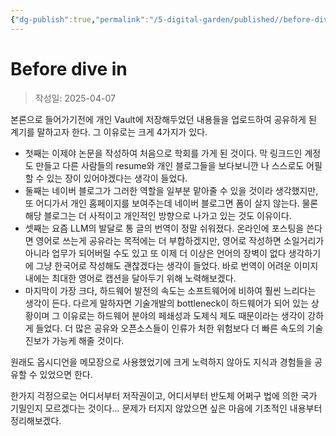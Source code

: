 ```yaml
---
{"dg-publish":true,"permalink":"/5-digital-garden/published//before-dive-in/","created":"2025-04-07T09:30:14.738+09:00"}
---
```



# Before dive in

> 작성일: 2025-04-07


본론으로 들어가기전에 개인 Vault에 저장해두었던 내용들을 업로드하여 공유하게 된 계기를 말하고자 한다. 
그 이유로는 크게 4가지가 있다.
- 첫째는 이제야 논문을 작성하여 처음으로 학회를 가게 된 것이다. 막 링크드인 계정도 만들고 다른 사람들의 resume와 개인 블로그들을 보다보니깐 나 스스로도 어필할 수 있는 장이 있어야겠다는 생각이 들었다.
- 둘째는 네이버 블로그가 그러한 역할을 일부분 맡아줄 수 있을 것이라 생각했지만, 또 어디가서 개인 홈페이지를 보여주는데 네이버 블로그면 폼이 살지 않는다. 물론 해당 블로그는 더 사적이고 개인적인 방향으로 나가고 있는 것도 이유이다.
- 셋째는 요즘 LLM의 발달로 통 글의 번역이 정말 쉬워졌다. 온라인에 포스팅을 쓴다면 영어로 쓰는게 공유라는 목적에는 더 부합하겠지만, 영어로 작성하면 소일거리가 아니라 업무가 되어버릴 수도 있고 또 이제 더 이상은 언어의 장벽이 없다 생각하기에 그냥 한국어로 작성해도 괜찮겠다는 생각이 들었다. 바로 번역이 어려운 이미지 내에는 최대한 영어로 캡션을 달아두기 위해 노력해보겠다.
- 마지막이 가장 크다, 하드웨어 발전의 속도는 소프트웨어에 비하여 훨씬 느리다는 생각이 든다. 다르게 말하자면 기술개발의 bottleneck이 하드웨어가 되어 있는 상황이며 그 이유로는 하드웨어 분야의 페쇄성과 도제식 제도 때문이라는 생각이 강하게 들었다. 더 많은 공유와 오픈소스들이 인류가 처한 위험보다 더 빠른 속도의 기술진보가 가능케 해줄 것이다.

원래도 옵시디언을 메모장으로 사용했었기에 크게 노력하지 않아도 지식과 경험들을 공유할 수 있었으면 한다.

한가지 걱정으로는 어디서부터 저작권이고, 어디서부터 반도체 어쩌구 법에 의한 국가 기밀인지 모르겠다는 것이다... 문제가 터지지 않았으면 싶은 마음에 기초적인 내용부터 정리해보겠다.